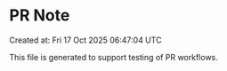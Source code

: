 # PR Note

Created at: Fri 17 Oct 2025 06:47:04 UTC

This file is generated to support testing of PR workflows.
